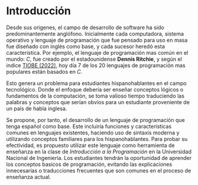 # Introducción

Desde sus origenes, el campo de desarrollo de software ha sido predominantemente anglófono. Inicialmente cada computadora, sistema operativo y lenguaje de programación que fue pensado para uso en masa fue diseñado con inglés como base, y cada sucesor heredó esta característica. Por ejemplo, el lenguaje de programación mas común en el mundo: *C*, fue creado por el estadounidense **Dennis Ritchie**, y según el indice [TIOBE (2022)](#tobie-ref), hoy día 7 de los 20 lenguajes de programación mas populares están basados en *C*.

Esto genera un problema para estudiantes hispanohablantes en el campo tecnológico. Donde el enfoque debería ser enseñar conceptos lógicos o fundamentos de la computación, se toma valioso tiempo traduciendo las palabras y conceptos que serían obvios para un estudiante proveniente de un país de habla inglesa.

Se propone, por tanto, el desarrollo de un lenguaje de programación que tenga español como base. Este incluiría funciones y características comunes en lenguajes existentes, haciendo uso de sintaxis moderna y utilizando conceptos familiares para los hispanohablantes. Para probar su efectividad, es propuesto utilizar este lenguaje como herramienta de enseñanza en la clase de *Introducción a la Programación* en la Universidad Nacional de Ingeniería. Los estudiantes tendrán la oportunidad de aprender los conceptos basicos de programación, evitando las explicaciones innecesarias o traducciones frecuentes que son comunes en el proceso de enseñanza actual.